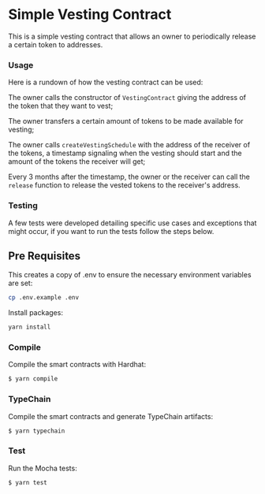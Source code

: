 # Simple Vesting Contract

This is a simple vesting contract that allows an owner to periodically release a certain token to addresses.

### Usage
Here is a rundown of how the vesting contract can be used:

The owner calls the constructor of `VestingContract` giving the address of the token that they want to vest;

The owner transfers a certain amount of tokens to be made available for vesting;

The owner calls `createVestingSchedule` with the address of the receiver of the tokens, a timestamp signaling when the vesting should start and the amount of the tokens the receiver will get;

Every 3 months after the timestamp, the owner or the receiver can call the `release` function to release the vested tokens to the receiver's address.

### Testing

A few tests were developed detailing specific use cases and exceptions that might occur, if you want to run the tests follow the steps below.

## Pre Requisites

This creates a copy of .env to ensure the necessary environment variables are set:
```sh
cp .env.example .env
```

Install packages:

```sh
yarn install
```

### Compile

Compile the smart contracts with Hardhat:

```sh
$ yarn compile
```

### TypeChain

Compile the smart contracts and generate TypeChain artifacts:

```sh
$ yarn typechain
```

### Test

Run the Mocha tests:

```sh
$ yarn test
```

